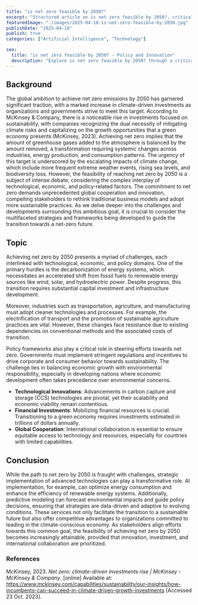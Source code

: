 ```yaml
---
title: "is net zero feasible by 2050?"
excerpt: "Structured article on is net zero feasible by 2050?, critically engaging with current trends and grounded in academic or policy reference."
featuredImage: "./images/2025-04-18-is-net-zero-feasible-by-2050.jpg"
publishDate: "2025-04-18"
publish: true
categories: ["Artificial Intelligence", "Technology"]

seo:
  title: "is net zero feasible by 2050? - Policy and Innovation"
  description: "Explore is net zero feasible by 2050? through a critical lens, with action-oriented recommendations."
---
```


## Background

The global ambition to achieve net zero emissions by 2050 has garnered significant traction, with a marked increase in climate-driven investments as organizations and governments strive to meet this target. According to McKinsey & Company, there is a noticeable rise in investments focused on sustainability, with companies recognizing the dual necessity of mitigating climate risks and capitalizing on the growth opportunities that a green economy presents (McKinsey, 2023). Achieving net zero implies that the amount of greenhouse gases added to the atmosphere is balanced by the amount removed, a transformation requiring systemic changes across industries, energy production, and consumption patterns. The urgency of this target is underscored by the escalating impacts of climate change, which include more frequent extreme weather events, rising sea levels, and biodiversity loss. However, the feasibility of reaching net zero by 2050 is a subject of intense debate, considering the complex interplay of technological, economic, and policy-related factors. The commitment to net zero demands unprecedented global cooperation and innovation, compelling stakeholders to rethink traditional business models and adopt more sustainable practices. As we delve deeper into the challenges and developments surrounding this ambitious goal, it is crucial to consider the multifaceted strategies and frameworks being developed to guide the transition towards a net-zero future.

## Topic

Achieving net zero by 2050 presents a myriad of challenges, each interlinked with technological, economic, and policy domains. One of the primary hurdles is the decarbonization of energy systems, which necessitates an accelerated shift from fossil fuels to renewable energy sources like wind, solar, and hydroelectric power. Despite progress, this transition requires substantial capital investment and infrastructure development.

Moreover, industries such as transportation, agriculture, and manufacturing must adopt cleaner technologies and processes. For example, the electrification of transport and the promotion of sustainable agriculture practices are vital. However, these changes face resistance due to existing dependencies on conventional methods and the associated costs of transition.

Policy frameworks also play a critical role in steering efforts towards net zero. Governments must implement stringent regulations and incentives to drive corporate and consumer behavior towards sustainability. The challenge lies in balancing economic growth with environmental responsibility, especially in developing nations where economic development often takes precedence over environmental concerns.

- **Technological Innovations**: Advancements in carbon capture and storage (CCS) technologies are pivotal, yet their scalability and economic viability remain contentious.
- **Financial Investments**: Mobilizing financial resources is crucial. Transitioning to a green economy requires investments estimated in trillions of dollars annually.
- **Global Cooperation**: International collaboration is essential to ensure equitable access to technology and resources, especially for countries with limited capabilities.

## Conclusion

While the path to net zero by 2050 is fraught with challenges, strategic implementation of advanced technologies can play a transformative role. AI implementation, for example, can optimize energy consumption and enhance the efficiency of renewable energy systems. Additionally, predictive modeling can forecast environmental impacts and guide policy decisions, ensuring that strategies are data-driven and adaptive to evolving conditions. These services not only facilitate the transition to a sustainable future but also offer competitive advantages to organizations committed to leading in the climate-conscious economy. As stakeholders align efforts towards this common goal, the feasibility of achieving net zero by 2050 becomes increasingly attainable, provided that innovation, investment, and international collaboration are prioritized.

### References

McKinsey, 2023. *Net zero: climate-driven investments rise | McKinsey - McKinsey & Company*. [online] Available at: <https://www.mckinsey.com/capabilities/sustainability/our-insights/how-incumbents-can-succeed-in-climate-driven-growth-investments> [Accessed 23 Oct. 2023].